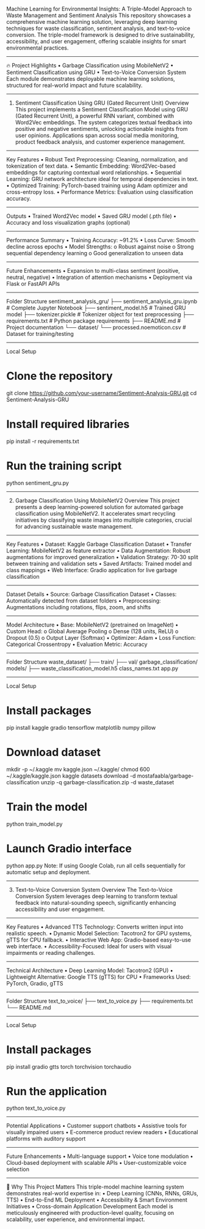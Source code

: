 Machine Learning for Environmental Insights: A Triple-Model Approach to Waste Management and Sentiment Analysis
This repository showcases a comprehensive machine learning solution, leveraging deep learning techniques for waste classification, sentiment analysis, and text-to-voice conversion. The triple-model framework is designed to drive sustainability, accessibility, and user engagement, offering scalable insights for smart environmental practices.
________________________________________
🔥 Project Highlights
•	Garbage Classification using MobileNetV2
•	Sentiment Classification using GRU
•	Text-to-Voice Conversion System
Each module demonstrates deployable machine learning solutions, structured for real-world impact and future scalability.
________________________________________
1. Sentiment Classification Using GRU (Gated Recurrent Unit)
Overview
This project implements a Sentiment Classification Model using GRU (Gated Recurrent Unit), a powerful RNN variant, combined with Word2Vec embeddings. The system categorizes textual feedback into positive and negative sentiments, unlocking actionable insights from user opinions.
Applications span across social media monitoring, product feedback analysis, and customer experience management.
________________________________________
Key Features
•	Robust Text Preprocessing: Cleaning, normalization, and tokenization of text data.
•	Semantic Embedding: Word2Vec-based embeddings for capturing contextual word relationships.
•	Sequential Learning: GRU network architecture ideal for temporal dependencies in text.
•	Optimized Training: PyTorch-based training using Adam optimizer and cross-entropy loss.
•	Performance Metrics: Evaluation using classification accuracy.
________________________________________
Outputs
•	Trained Word2Vec model
•	Saved GRU model (.pth file)
•	Accuracy and loss visualization graphs (optional)
________________________________________
Performance Summary
•	Training Accuracy: ~91.2%
•	Loss Curve: Smooth decline across epochs
•	Model Strengths:
o	Robust against noise
o	Strong sequential dependency learning
o	Good generalization to unseen data
________________________________________
Future Enhancements
•	Expansion to multi-class sentiment (positive, neutral, negative)
•	Integration of attention mechanisms
•	Deployment via Flask or FastAPI APIs
________________________________________
Folder Structure
sentiment_analysis_gru/
├── sentiment_analysis_gru.ipynb      # Complete Jupyter Notebook
├── sentiment_model.h5                # Trained GRU model
├── tokenizer.pickle                  # Tokenizer object for text preprocessing
├── requirements.txt                  # Python package requirements
├── README.md                         # Project documentation
└── dataset/
    └── processed.noemoticon.csv       # Dataset for training/testing
________________________________________
Local Setup
# Clone the repository
git clone https://github.com/your-username/Sentiment-Analysis-GRU.git
cd Sentiment-Analysis-GRU

# Install required libraries
pip install -r requirements.txt

# Run the training script
python sentiment_gru.py
________________________________________
2. Garbage Classification Using MobileNetV2
Overview
This project presents a deep learning-powered solution for automated garbage classification using MobileNetV2. It accelerates smart recycling initiatives by classifying waste images into multiple categories, crucial for advancing sustainable waste management.
________________________________________
Key Features
•	Dataset: Kaggle Garbage Classification Dataset
•	Transfer Learning: MobileNetV2 as feature extractor
•	Data Augmentation: Robust augmentations for improved generalization
•	Validation Strategy: 70-30 split between training and validation sets
•	Saved Artifacts: Trained model and class mappings
•	Web Interface: Gradio application for live garbage classification
________________________________________
Dataset Details
•	Source: Garbage Classification Dataset
•	Classes: Automatically detected from dataset folders
•	Preprocessing: Augmentations including rotations, flips, zoom, and shifts
________________________________________
Model Architecture
•	Base: MobileNetV2 (pretrained on ImageNet)
•	Custom Head:
o	Global Average Pooling
o	Dense (128 units, ReLU)
o	Dropout (0.5)
o	Output Layer (Softmax)
•	Optimizer: Adam
•	Loss Function: Categorical Crossentropy
•	Evaluation Metric: Accuracy
________________________________________
Folder Structure
waste_dataset/
    ├── train/
    ├── val/
garbage_classification/
models/
    ├── waste_classification_model.h5
class_names.txt
app.py
________________________________________
Local Setup
# Install packages
pip install kaggle gradio tensorflow matplotlib numpy pillow

# Download dataset
mkdir -p ~/.kaggle
mv kaggle.json ~/.kaggle/
chmod 600 ~/.kaggle/kaggle.json
kaggle datasets download -d mostafaabla/garbage-classification
unzip -q garbage-classification.zip -d waste_dataset

# Train the model
python train_model.py

# Launch Gradio interface
python app.py
Note: If using Google Colab, run all cells sequentially for automatic setup and deployment.
________________________________________
3. Text-to-Voice Conversion System
Overview
The Text-to-Voice Conversion System leverages deep learning to transform textual feedback into natural-sounding speech, significantly enhancing accessibility and user engagement.
________________________________________
Key Features
•	Advanced TTS Technology: Converts written input into realistic speech.
•	Dynamic Model Selection: Tacotron2 for GPU systems, gTTS for CPU fallback.
•	Interactive Web App: Gradio-based easy-to-use web interface.
•	Accessibility-Focused: Ideal for users with visual impairments or reading challenges.
________________________________________
Technical Architecture
•	Deep Learning Model: Tacotron2 (GPU)
•	Lightweight Alternative: Google TTS (gTTS) for CPU
•	Frameworks Used: PyTorch, Gradio, gTTS
________________________________________
Folder Structure
text_to_voice/
├── text_to_voice.py
├── requirements.txt
└── README.md
________________________________________
Local Setup
# Install packages
pip install gradio gtts torch torchvision torchaudio

# Run the application
python text_to_voice.py
________________________________________
Potential Applications
•	Customer support chatbots
•	Assistive tools for visually impaired users
•	E-commerce product review readers
•	Educational platforms with auditory support
________________________________________
Future Enhancements
•	Multi-language support
•	Voice tone modulation
•	Cloud-based deployment with scalable APIs
•	User-customizable voice selection
________________________________________
🚀 Why This Project Matters
This triple-model machine learning system demonstrates real-world expertise in:
•	Deep Learning (CNNs, RNNs, GRUs, TTS)
•	End-to-End ML Deployment
•	Accessibility & Smart Environment Initiatives
•	Cross-domain Application Development
Each model is meticulously engineered with production-level quality, focusing on scalability, user experience, and environmental impact.

